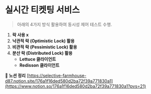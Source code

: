# 실시간 티켓팅 서비스

> 아래의 4가지 방식 활용하여 동시성 제어 테스트 수행.
>
1. **락 사용 x**
2. **낙관적 락 (Optimistic Lock) 활용**
3. **비관적 락 (Pessimistic Lock) 활용**
4. **분산 락 (Distributed Lock) 활용**
    - **Lettuce 클라이언트**
    - **Redisson 클라이언트**


**🔑 노션 정리**
[https://selective-farmhouse-d87.notion.site/176a1f16ded580d2ba72f39a771830a1](https://www.notion.so/176a1f16ded580d2ba72f39a771830a1?pvs=21)
